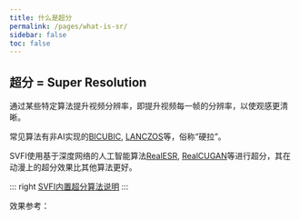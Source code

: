 ```yaml
---
title: 什么是超分
permalink: /pages/what-is-sr/
sidebar: false
toc: false
---
```



## 超分 = Super Resolution

通过某些特定算法提升视频分辨率，即提升视频每一帧的分辨率，以使观感更清晰。

常见算法有非AI实现的[BICUBIC](https://en.wikipedia.org/wiki/Bicubic_interpolation), [LANCZOS](https://en.wikipedia.org/wiki/Lanczos_algorithm)等，俗称“硬拉”。

SVFI使用基于深度网络的人工智能算法[RealESR](https://github.com/xinntao/Real-ESRGAN), [RealCUGAN](https://github.com/bilibili/ailab/tree/main/Real-CUGAN)等进行超分，其在动漫上的超分效果比其他算法更好。

::: right
[SVFI内置超分算法说明](/pages/advanced-settings/#对超分模型的介绍)
:::

效果参考：

<cardList :items="[
{
img: '/img/bilibili/yuan.jpg',
name: '《原神》',
desc: '剧情CM短片 8K60帧 SVFI补帧超分',
link: 'https://www.bilibili.com/video/BV1FS4y1C7RD',
author: 'SVFI视觉 ',
avatar: '/img/svfi.ico'
},
{
img: '/img/bilibili/umaron.jpg',
name: '赛马娘',
desc: '第二季 NCOP 8K60帧',
link: 'https://www.bilibili.com/video/BV1QY411b7e4',
author: 'SVFI视觉',
avatar: '/img/svfi.ico',
},
{
img: '/img/bilibili/emilia.jpg',
name: 'Re：从零开始的异世界生活',
desc: '第二季后半 NCED Believe in you',
link: 'https://www.bilibili.com/video/BV1kF411p7FB',
author: 'SVFI视觉',
avatar: '/img/svfi.ico'
}
]"/>
